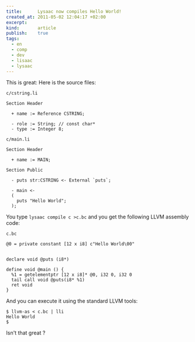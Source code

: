 ```yaml
---
title:      Lysaac now compiles Hello World!
created_at: 2011-05-02 12:04:17 +02:00
excerpt:
kind:       article
publish:    true
tags:
  - en
  - comp
  - dev
  - lisaac
  - lysaac
---
```


This is great: Here is the source files:

`c/cstring.li`
    
    Section Header
    
      + name := Reference CSTRING;
      
      - role := String; // const char*
      - type := Integer 8;
      
`c/main.li`

    Section Header
    
      + name := MAIN;
    
    Section Public
    
      - puts str:CSTRING <- External `puts`;
    
      - main <-
      (
        puts "Hello World";
      );

You type `lysaac compile c >c.bc` and you get the following LLVM assembly code:

`c.bc`

    @0 = private constant [12 x i8] c"Hello World\00"
    
    
    declare void @puts (i8*)
    
    define void @main () {
      %1 = getelementptr [12 x i8]* @0, i32 0, i32 0
      tail call void @puts(i8* %1)
      ret void
    }

And you can execute it using the standard LLVM tools:

    $ llvm-as < c.bc | lli
    Hello World
    $

Isn't that great ?


